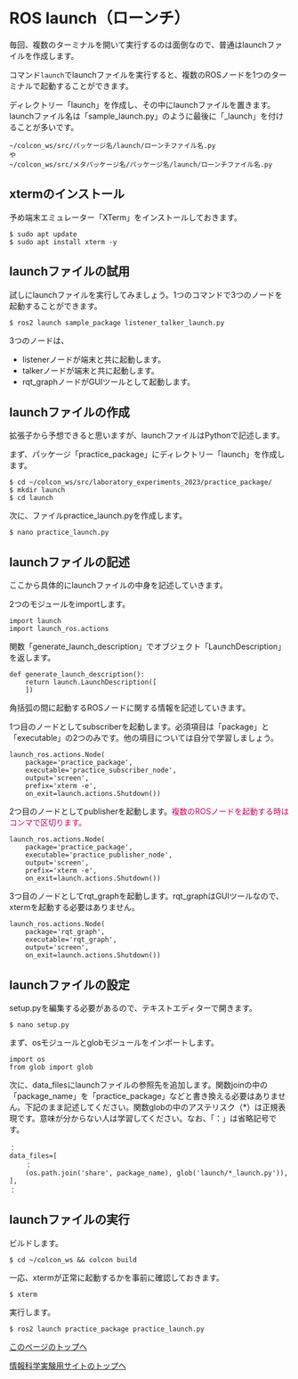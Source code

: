 # ROS launch（ローンチ）
毎回、複数のターミナルを開いて実行するのは面倒なので、普通はlaunchファイルを作成します。

コマンド`launch`でlaunchファイルを実行すると、複数のROSノードを1つのターミナルで起動することができます。

ディレクトリー「launch」を作成し、その中にlaunchファイルを置きます。launchファイル名は「sample_launch.py」のように最後に「_launch」を付けることが多いです。

```
~/colcon_ws/src/パッケージ名/launch/ローンチファイル名.py
や
~/colcon_ws/src/メタパッケージ名/パッケージ名/launch/ローンチファイル名.py
```

## xtermのインストール
予め端末エミュレーター「XTerm」をインストールしておきます。

```
$ sudo apt update
$ sudo apt install xterm -y
```


## launchファイルの試用
試しにlaunchファイルを実行してみましょう。1つのコマンドで3つのノードを起動することができます。

```
$ ros2 launch sample_package listener_talker_launch.py
```

3つのノードは、
- listenerノードが端末と共に起動します。
- talkerノードが端末と共に起動します。
- rqt_graphノードがGUIツールとして起動します。


## launchファイルの作成
拡張子から予想できると思いますが、launchファイルはPythonで記述します。

まず、パッケージ「practice_package」にディレクトリー「launch」を作成します。

```
$ cd ~/colcon_ws/src/laboratory_experiments_2023/practice_package/
$ mkdir launch
$ cd launch
```

次に、ファイルpractice_launch.pyを作成します。

```
$ nano practice_launch.py
```

## launchファイルの記述
ここから具体的にlaunchファイルの中身を記述していきます。

2つのモジュールをimportします。

```
import launch
import launch_ros.actions
```

関数「generate_launch_description」でオブジェクト「LaunchDescription」を返します。

```
def generate_launch_description():
    return launch.LaunchDescription([
    ])
```

角括弧の間に起動するROSノードに関する情報を記述していきます。

1つ目のノードとしてsubscriberを起動します。必須項目は「package」と「executable」の2つのみです。他の項目については自分で学習しましょう。

```
launch_ros.actions.Node(
    package='practice_package',
    executable='practice_subscriber_node',
    output='screen',
    prefix='xterm -e',
    on_exit=launch.actions.Shutdown())
```

2つ目のノードとしてpublisherを起動します。<span style="color: #CC0066;">複数のROSノードを起動する時はコンマで区切ります。</span>

```
launch_ros.actions.Node(
    package='practice_package',
    executable='practice_publisher_node',
    output='screen',
    prefix='xterm -e',
    on_exit=launch.actions.Shutdown())
```

3つ目のノードとしてrqt_graphを起動します。rqt_graphはGUIツールなので、xtermを起動する必要はありません。

```
launch_ros.actions.Node(
    package='rqt_graph',
    executable='rqt_graph',
    output='screen',
    on_exit=launch.actions.Shutdown())
```

## launchファイルの設定
setup.pyを編集する必要があるので、テキストエディターで開きます。

```
$ nano setup.py
```

まず、osモジュールとglobモジュールをインポートします。

```
import os
from glob import glob
```

次に、data_filesにlaunchファイルの参照先を追加します。関数joinの中の「package_name」を「practice_package」などと書き換える必要はありません。下記のまま記述してください。関数globの中のアステリスク（*）は正規表現です。意味が分からない人は学習してください。なお、「：」は省略記号です。

```
：
data_files=[
    ：
    (os.path.join('share', package_name), glob('launch/*_launch.py')),
],
：
```

## launchファイルの実行
ビルドします。

```
$ cd ~/colcon_ws && colcon build
```

一応、xtermが正常に起動するかを事前に確認しておきます。

```
$ xterm
```

実行します。

```
$ ros2 launch practice_package practice_launch.py
```

[このページのトップへ](#)

[情報科学実験用サイトのトップへ](https://stl-apu.github.io/laboratory_experiments/)
